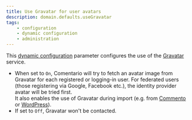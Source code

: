 ```yaml
---
title: Use Gravatar for user avatars
description: domain.defaults.useGravatar
tags:
    - configuration
    - dynamic configuration
    - administration
---
```


This [dynamic configuration](/configuration/backend/dynamic) parameter configures the use of the [Gravatar](https://www.gravatar.com) service.

<!--more-->

* When set to `On`, Comentario will try to fetch an avatar image from Gravatar for each registered or logging-in user. For federated users (those registering via Google, Facebook etc.), the identity provider avatar will be tried first.\
  It also enables the use of Gravatar during import (e.g. from [Commento](/installation/migration/commento) or [WordPress](/installation/migration/wordpress)).
* If set to `Off`, Gravatar won't be contacted.

